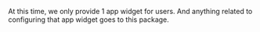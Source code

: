 At this time, we only provide 1 app widget for users. And anything related to configuring that app
widget goes to this package.